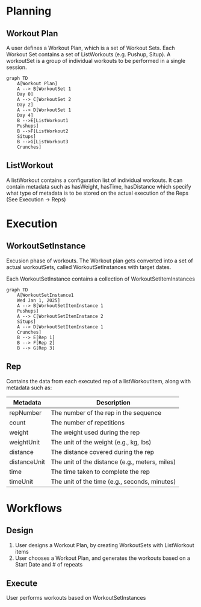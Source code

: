 # Planning
## Workout Plan
A user defines a Workout Plan, which is a set of Workout Sets. Each Workout Set contains a set of ListWorkouts (e.g. Pushup, Situp).  A workoutSet is a group of individual workouts to be performed in a single session.


```mermaid
graph TD
    A[Workout Plan]
    A --> B[WorkoutSet 1
    Day 0] 
    A --> C[WorkoutSet 2
    Day 2]
    A --> D[WorkoutSet 1
    Day 4]
    B -->E[ListWorkout1
    Pushups]
    B -->F[ListWorkout2
    Situps]
    B -->G[ListWorkout3
    Crunches]
```

## ListWorkout
A listWorkout contains a configuration list of individual workouts. It can contain metadata such as hasWeight, hasTime, hasDistance which specify what type of metadata is to be stored on the actual execution of the Reps (See Execution -> Reps)


# Execution 
## WorkoutSetInstance

Excusion phase of workouts. The Workout plan gets converted into a set of actual workoutSets, called WorkoutSetInstances with target dates.

Each WorkoutSetInstance contains a collection of WorkoutSetItemInstances

```mermaid
graph TD
    A[WorkoutSetInstance1
    Wed Jan 1, 2025]
    A --> B[WorkoutSetItemInstance 1
    Pushups] 
    A --> C[WorkoutSetItemInstance 2
    Situps]
    A --> D[WorkoutSetItemInstance 1
    Crunches]
    B --> E[Rep 1]
    B --> F[Rep 2]
    B --> G[Rep 3]
```

## Rep 
Contains the data from each executed rep of a listWorkoutItem, along with metadata such as:

| Metadata      | Description                                      |
|---------------|--------------------------------------------------|
| repNumber     | The number of the rep in the sequence            |
| count         | The number of repetitions                        |
| weight        | The weight used during the rep                   |
| weightUnit    | The unit of the weight (e.g., kg, lbs)           |
| distance      | The distance covered during the rep              |
| distanceUnit  | The unit of the distance (e.g., meters, miles)   |
| time          | The time taken to complete the rep               |
| timeUnit      | The unit of the time (e.g., seconds, minutes)    |

# Workflows
## Design
1. User designs a Workout Plan, by creating WorkoutSets with ListWorkout items
1. User chooses a Workout Plan, and generates the workouts based on a Start Date and # of repeats
   
## Execute 
User performs workouts based on WorkoutSetInstances